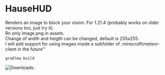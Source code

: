 # HauseHUD
Renders an image to block your vision. 
For 1.21.4 (probably works on older versions too, just try it).  
Rn only image.png in assets.  
Change of width and heigth can be changed, default is 255x255.  
I will add support for using images inside a subfolder of .minecraft\meteor-client in the future™  

```gradlew build```  
  
![Downloads:](https://img.shields.io/github/downloads/DrParanoya/HauseHUD/total?color=green&style=for-the-badge)
